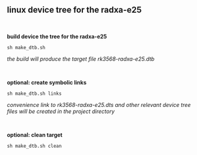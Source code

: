 ## linux device tree for the radxa-e25

<br/>

**build device the tree for the radxa-e25**
```
sh make_dtb.sh
```

<i>the build will produce the target file rk3568-radxa-e25.dtb</i>

<br/>

**optional: create symbolic links**
```
sh make_dtb.sh links
```

<i>convenience link to rk3568-radxa-e25.dts and other relevant device tree files will be created in the project directory</i>

<br/>

**optional: clean target**
```
sh make_dtb.sh clean
```

